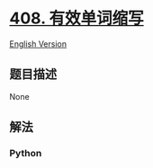 # [408. 有效单词缩写](https://leetcode-cn.com/problems/valid-word-abbreviation)

[English Version](/leetcode/0400-0499/0408.Valid%20Word%20Abbreviation/README_EN.md)

## 题目描述

<!-- 这里写题目描述 -->

None

## 解法

<!-- 这里可写通用的实现逻辑 -->

<!-- tabs:start -->

### **Python**

<!-- 这里可写当前语言的特殊实现逻辑 -->

```python

```

<!-- tabs:end -->
